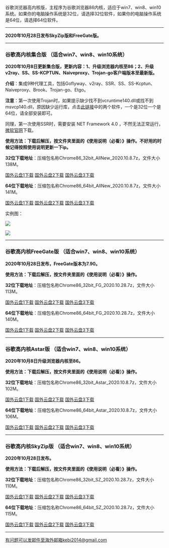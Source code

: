 谷歌浏览器高内核版，主程序为谷歌浏览器86内核，适应于win7、win8、win10系统。如果你的电脑操作系统是32位，请选择32位软件，如果你的电脑操作系统是64位，请选择64位软件。

***

**2020年10月28日发布SkyZip版和FreeGate版。**


***

### 谷歌高内核集合版  （适合win7、win8、win10系统）

**2020年10月8日更新集合版，更新内容：1、升级浏览器内核至86；2、升级v2ray、SS、SS-KCPTUN、Naiveproxy、Trojan-go客户端版本至最新版。**

**介绍**：集成9种代理工具，包括Goflyway、v2ray、SSR、SS、SS-Kcptun、Naiveproxy、Brook、Trojan-go、Etgo。

**注意**：第一次使用Trojan时，如果提示缺少找不到vcruntime140.dll或找不到msvcp140.dll，原因缺少运行库，点击[此链接](https://www.microsoft.com/en-us/download/details.aspx?id=48145)中的两个软件，一个是32位一个是64位，请全部安装即可。

同理，第一次使用SSR时，需要安装 NET Framework 4.0 ，不然无法正常运行，[微软官网](https://www.microsoft.com/zh-cn/download/details.aspx?id=17718)下载。

**使用方法：下载后解压，按文件夹里面的《使用说明（必看）》操作。不好用的时候记得按照使用说明更新一下ip。**

**32位下载地址**：压缩包名称Chrome86_32bit_AllNew_2020.10.8.7z，文件大小138M。

[国外云盘1下载](https://tr61.free4444.xyz/Chrome86_32bit_AllNew_2020.10.8.7z) 
[国外云盘2下载](https://tr51.free4444.xyz/Chrome86_32bit_AllNew_2020.10.8.7z) 
[国外云盘3下载](https://tr71.free4444.xyz/Chrome86_32bit_AllNew_2020.10.8.7z) 

**64位下载地址**：压缩包名称Chrome86_64bit_AllNew_2020.10.8.7z，文件大小141M。

[国外云盘1下载](https://tr61.free4444.xyz/Chrome86_64bit_AllNew_2020.10.8.7z) 
[国外云盘2下载](https://tr51.free4444.xyz/Chrome86_64bit_AllNew_2020.10.8.7z) 
[国外云盘3下载](https://tr71.free4444.xyz/Chrome86_64bit_AllNew_2020.10.8.7z) 

实例图：

![](https://cdn.jsdelivr.net/gh/Alvin9999/pac2/all1.jpg)

![](https://cdn.jsdelivr.net/gh/Alvin9999/pac2/all2.jpg)

***

### 谷歌高内核FreeGate版  （适合win7、win8、win10系统）

**2020年10月28日发布，FreeGate版本为7.90。**

**使用方法：下载后解压，按文件夹里面的《使用说明（必看）》操作。**

**32位下载地址**：压缩包名称Chrome86_32bit_FG_2020.10.28.7z，文件大小113M。

[国外云盘1下载](https://tr51.free4444.xyz/Chrome86_32bit_FG_2020.10.28.7z) 
[国外云盘2下载](https://tr61.free4444.xyz/Chrome86_32bit_FG_2020.10.28.7z) 
[国外云盘3下载](https://tr71.free4444.xyz/Chrome86_32bit_FG_2020.10.28.7z) 


**64位下载地址**：压缩包名称Chrome86_64bit_FG_2020.10.28.7z，文件大小140M。

[国外云盘1下载](https://tr51.free4444.xyz/Chrome86_64bit_FG_2020.10.28.7z) 
[国外云盘2下载](https://tr61.free4444.xyz/Chrome86_64bit_FG_2020.10.28.7z) 
[国外云盘3下载](https://tr71.free4444.xyz/Chrome86_64bit_FG_2020.10.28.7z) 

***

### 谷歌高内核Astar版  （适合win7、win8、win10系统）

**2020年10月8日升级浏览器内核至86。**

**使用方法：下载后解压，按文件夹里面的《使用说明（必看）》操作。**

**32位下载地址**：压缩包名称Chrome86_32bit_Astar_2020.10.8.7z，文件大小102M。

[国外云盘1下载](https://tr61.free4444.xyz/Chrome86_32bit_Astar_2020.10.8.7z) 
[国外云盘2下载](https://tr51.free4444.xyz/Chrome86_32bit_Astar_2020.10.8.7z) 
[国外云盘3下载](https://tr71.free4444.xyz/Chrome86_32bit_Astar_2020.10.8.7z) 

**64位下载地址**：压缩包名称Chrome86_64bit_Astar_2020.10.8.7z，文件大小106M。

[国外云盘1下载](https://tr61.free4444.xyz/Chrome86_64bit_Astar_2020.10.8.7z) 
[国外云盘2下载](https://tr51.free4444.xyz/Chrome86_64bit_Astar_2020.10.8.7z) 
[国外云盘3下载](https://tr71.free4444.xyz/Chrome86_64bit_Astar_2020.10.8.7z) 

***

### 谷歌高内核SkyZip版  （适合win7、win8、win10系统）

**2020年10月28日发布。**

**使用方法：下载后解压，按文件夹里面的《使用说明（必看）》操作。**

**32位下载地址**：压缩包名称Chrome86_32bit_SZ_2020.10.28.7z，文件大小110M。

[国外云盘1下载](https://tr61.free4444.xyz/Chrome86_32bit_SZ_2020.10.28.7z) 
[国外云盘2下载](https://tr51.free4444.xyz/Chrome86_32bit_SZ_2020.10.28.7z) 
[国外云盘3下载](https://tr71.free4444.xyz/Chrome86_32bit_SZ_2020.10.28.7z) 


**64位下载地址**：压缩包名称Chrome86_64bit_SZ_2020.10.28.7z，文件大小115M。

[国外云盘1下载](https://tr61.free4444.xyz/Chrome86_64bit_SZ_2020.10.28.7z) 
[国外云盘2下载](https://tr51.free4444.xyz/Chrome86_64bit_SZ_2020.10.28.7z) 
[国外云盘3下载](https://tr71.free4444.xyz/Chrome86_64bit_SZ_2020.10.28.7z) 


***

有问题可以发邮件至海外邮箱kebi2014@gmail.com